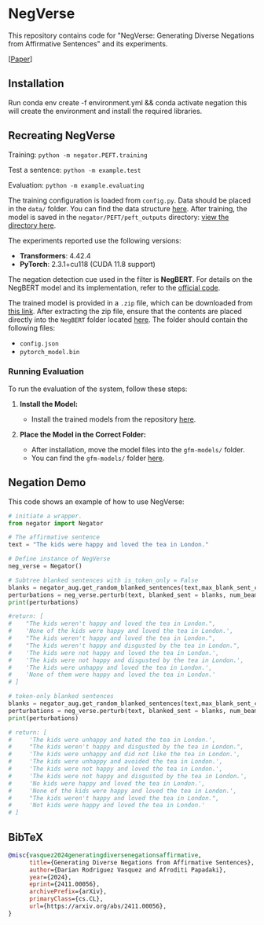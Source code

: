 # NegVerse

This repository contains code for "NegVerse: Generating Diverse Negations from Affirmative Sentences" and its experiments. 

[[Paper](https://arxiv.org/pdf/2411.00056)]

## Installation 
Run conda env create -f environment.yml && conda activate negation this will create the environment and install the required libraries. 

## Recreating NegVerse
Training: `python -m negator.PEFT.training`

Test a sentence: `python -m example.test`

Evaluation: `python -m example.evaluating`

The training configuration is loaded from `config.py`. Data should be placed in the `data/` folder. You can find the data structure [here](https://github.com/DarianRodriguez/Negations-LM/tree/main/negator/data). After training, the model is saved in the `negator/PEFT/peft_outputs` directory: [view the directory here](https://github.com/DarianRodriguez/Negations-LM/tree/main/negator/PEFT/peft_outputs).


The experiments reported use the following versions:

- **Transformers**: 4.42.4
- **PyTorch**: 2.3.1+cu118 (CUDA 11.8 support) 

The negation detection cue used in the filter is **NegBERT**. For details on the NegBERT model and its implementation, refer to the [official code](https://github.com/adityak6798/Transformers-For-Negation-and-Speculation).

The trained model is provided in a `.zip` file, which can be downloaded from [this link](https://drive.google.com/file/d/1gmvAvaBC9ozqQdIBF1MOMLXdU3ljJrI_/view?usp=drive_link). After extracting the zip file, ensure that the contents are placed directly into the `NegBERT` folder located [here](https://github.com/DarianRodriguez/Negations-LM/tree/main/negator/selectors/NegBERT). The folder should contain the following files:

- `config.json`
- `pytorch_model.bin`

### Running Evaluation

To run the evaluation of the system, follow these steps:

1. **Install the Model:**
   - Install the trained models from the repository [here](https://github.com/kokeman/SOME).

2. **Place the Model in the Correct Folder:**
   - After installation, move the model files into the `gfm-models/` folder.
   - You can find the `gfm-models/` folder [here](https://github.com/DarianRodriguez/Negations-LM/tree/main/negator/Evaluation/gfm-models).

## Negation Demo
This code shows an example of how to use NegVerse:

```py
# initiate a wrapper.
from negator import Negator

# The affirmative sentence
text = "The kids were happy and loved the tea in London."

# Define instance of NegVerse
neg_verse = Negator()

# Subtree blanked sentences with is_token_only = False
blanks = negator_aug.get_random_blanked_sentences(text,max_blank_sent_count=6, max_blank_block = 2,is_token_only = False)
perturbations = neg_verse.perturb(text, blanked_sent = blanks, num_beams=5)
print(perturbations)

#return: [
#    "The kids weren't happy and loved the tea in London.",
#    'None of the kids were happy and loved the tea in London.',
#    "The kids weren't happy and loved the tea in London.",
#    "The kids weren't happy and disgusted by the tea in London.",
#    'The kids were not happy and loved the tea in London.',
#    'The kids were not happy and disgusted by the tea in London.',
#    'The kids were unhappy and loved the tea in London.',
#    'None of them were happy and loved the tea in London.'
# ]

# token-only blanked sentences
blanks = negator_aug.get_random_blanked_sentences(text,max_blank_sent_count=6, max_blank_block = 2,is_token_only = True)
perturbations = neg_verse.perturb(text, blanked_sent = blanks, num_beams=5)
print(perturbations)

# return: [
#     'The kids were unhappy and hated the tea in London.',
#     "The kids weren't happy and disgusted by the tea in London.",
#     'The kids were unhappy and did not like the tea in London.',
#     'The kids were unhappy and avoided the tea in London.',
#     'The kids were not happy and loved the tea in London.',
#     'The kids were not happy and disgusted by the tea in London.',
#     'No kids were happy and loved the tea in London.',
#     'None of the kids were happy and loved the tea in London.',
#     "The kids weren't happy and loved the tea in London.",
#     'Not kids were happy and loved the tea in London.'
# ]

```

## BibTeX

```bibtex
@misc{vasquez2024generatingdiversenegationsaffirmative,
      title={Generating Diverse Negations from Affirmative Sentences}, 
      author={Darian Rodriguez Vasquez and Afroditi Papadaki},
      year={2024},
      eprint={2411.00056},
      archivePrefix={arXiv},
      primaryClass={cs.CL},
      url={https://arxiv.org/abs/2411.00056}, 
}
```
